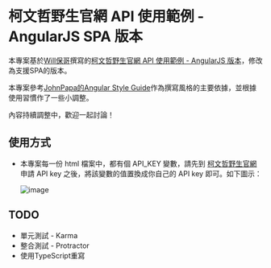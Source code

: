 柯文哲野生官網 API 使用範例 - AngularJS SPA 版本
============================================

本專案基於[Will保哥](https://www.facebook.com/will.fans)撰寫的[柯文哲野生官網 API 使用範例 - AngularJS 版本](https://github.com/doggy8088/ng-kp-api-sample)，修改為支援SPA的版本。

本專案參考[JohnPapa的Angular Style Guide](https://github.com/johnpapa/angularjs-styleguide)作為撰寫風格的主要依據，並根據使用習慣作了一些小調整。

內容持續調整中，歡迎一起討論！

使用方式
---------

* 本專案每一份 html 檔案中，都有個 API_KEY 變數，請先到 [柯文哲野生官網](http://unlimited.kptaipei.tw/) 申請 API key 之後，將該變數的值置換成你自己的 API key 即可。如下圖示：
	
	![image](https://cloud.githubusercontent.com/assets/88981/3997760/feae7da2-2941-11e4-9131-1e8d0341a1c8.png)

TODO
---------
* 單元測試 - Karma
* 整合測試 - Protractor
* 使用TypeScript重寫

